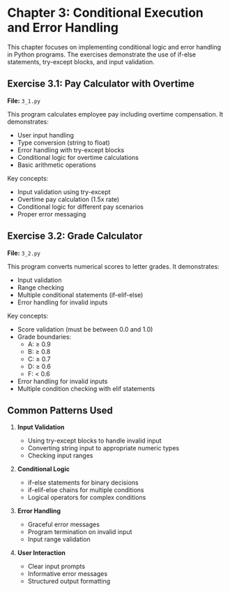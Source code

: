 # Chapter 3: Conditional Execution and Error Handling

This chapter focuses on implementing conditional logic and error handling in Python programs. The exercises demonstrate the use of if-else statements, try-except blocks, and input validation.

## Exercise 3.1: Pay Calculator with Overtime
**File:** `3_1.py`

This program calculates employee pay including overtime compensation. It demonstrates:
- User input handling
- Type conversion (string to float)
- Error handling with try-except blocks
- Conditional logic for overtime calculations
- Basic arithmetic operations

Key concepts:
- Input validation using try-except
- Overtime pay calculation (1.5x rate)
- Conditional logic for different pay scenarios
- Proper error messaging

## Exercise 3.2: Grade Calculator
**File:** `3_2.py`

This program converts numerical scores to letter grades. It demonstrates:
- Input validation
- Range checking
- Multiple conditional statements (if-elif-else)
- Error handling for invalid inputs

Key concepts:
- Score validation (must be between 0.0 and 1.0)
- Grade boundaries:
  - A: ≥ 0.9
  - B: ≥ 0.8
  - C: ≥ 0.7
  - D: ≥ 0.6
  - F: < 0.6
- Error handling for invalid inputs
- Multiple condition checking with elif statements

## Common Patterns Used
1. **Input Validation**
   - Using try-except blocks to handle invalid input
   - Converting string input to appropriate numeric types
   - Checking input ranges

2. **Conditional Logic**
   - if-else statements for binary decisions
   - if-elif-else chains for multiple conditions
   - Logical operators for complex conditions

3. **Error Handling**
   - Graceful error messages
   - Program termination on invalid input
   - Input range validation

4. **User Interaction**
   - Clear input prompts
   - Informative error messages
   - Structured output formatting 